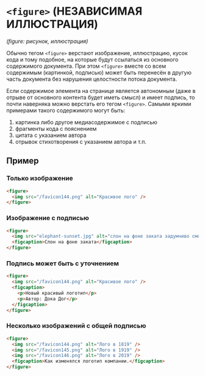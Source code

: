 # `<figure>` (НЕЗАВИСИМАЯ ИЛЛЮСТРАЦИЯ)

_(figure: рисунок, иллюстрация)_

Обычно тегом `<figure>` верстают изображение, иллюстрацию, кусок кода и тому подобное, на которые будут ссылаться из основного содержимого документа. При этом `<figure>` вместе со всем содержимым (картинкой, подписью) может быть перенесён в другую часть документа без нарушения целостности потока документа.

Если содержимое элемента на странице является автономным (даже в отрыве от основного контента будет иметь смысл) и имеет подпись, то почти наверняка можно верстать его тегом `<figure>`. Самыми яркими примерами такого содержимого могут быть:

1. картинка либо другое медиасодержимое с подписью
2. фрагменты кода с пояснением
3. цитата с указанием автора
4. отрывок стихотворения с указанием автора и т.п.

## Пример

### Только изображение

```html
<figure>
  <img src="/favicon144.png" alt="Красивое лого" />
</figure>
```

### Изображение с подписью

```html
<figure>
  <img src="elephant-sunset.jpg" alt="слон на фоне заката задумчиво смотрит в камеру." />
  <figcaption>Слон на фоне заката</figcaption>
</figure>
```

### Подпись может быть с уточнением

```html
<figure>
  <img src="/favicon144.png" alt="Красивое лого" />
  <figcaption>
    <p>Новый красивый логотип</p>
    <p>Автор: Дока Дог</p>
  </figcaption>
</figure>
```

### Несколько изображений с общей подписью

```html
<figure>
  <img src="/favicon144.png" alt="Лого в 1819" />
  <img src="/favicon145.png" alt="Лого в 1919" />
  <img src="/favicon146.png" alt="Лого в 2019" />
  <figcaption>Как изменялся логотип компании.</figcaption>
</figure>
```
